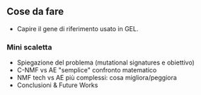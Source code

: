 ## Cose da fare

 - Capire il gene di riferimento usato in GEL.
 

### Mini scaletta
 - Spiegazione del problema (mutational signatures e obiettivo)
 - C-NMF vs AE "semplice" confronto matematico
 - NMF tech vs AE più complessi: cosa migliora/peggiora
 - Conclusioni & Future Works
